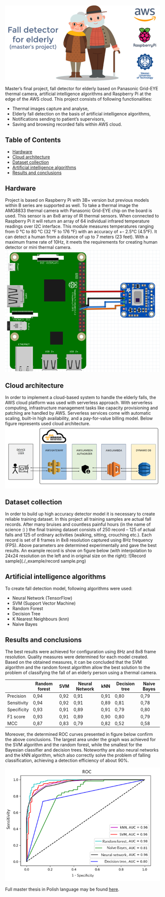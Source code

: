 ![thumbnail](./_example/thumbnail.png)

Master’s final project, fall detector for elderly based on Panasonic Grid-EYE thermal camera, artificial intelligence 
algorithms and Raspberry Pi at the edge of the AWS cloud. This project consists of following functionalities:

* Thermal images capture and analyse,
* Elderly fall detection on the basis of artificial intelligence algorithms,
* Notifications sending to patient’s supervisors,
* Saving and browsing recorded falls within AWS cloud.

## Table of Contents
- [Hardware](#hardware)
- [Cloud architecture](#cloud-architecture)
- [Dataset collection](#dataset-collection)
- [Artificial intelligence algorithms](#artificial-intelligence-algorithms)
- [Results and conclusions](#results-and-conclusions)

## Hardware
Project is based on Raspberry Pi with 3B+ version but previous models within B series are supported as well. To take a 
thermal image the AMG8833 thermal camera with Panasonic Grid-EYE chip on the board is used. This sensor is an 8x8 array
of IR thermal sensors. When connected to Raspberry Pi it will return an array of 64 individual infrared temperature 
readings over I2C interface. This module measures temperatures ranging from 0 °C to 80 °C (32 °F to 176 °F) with an 
accuracy of +- 2.5°C (4.5°F). It can detect a human from a distance of up to 7 meters (23 feet). With a maximum frame 
rate of 10Hz, it meets the requirements for creating human detector or mini thermal camera.
![Hardware architecture](./_example/hardware_schema.png)

## Cloud architecture
In order to implement a cloud-based system to handle the elderly falls, the AWS cloud platform was used with serverless 
approach. With serverless computing, infrastructure management tasks like capacity provisioning and patching are handled 
by AWS. Serverless services come with automatic scaling, built-in high availability, and a pay-for-value billing model. 
Below figure represents used cloud architecture.
![Cloud schema](./_example/cloud_schema.png)

## Dataset collection
In order to build up high accuracy detector model it is necessary to create reliable training dataset. In this project 
all training samples are actual fall records. After many bruises and countless painful hours (in the name of science :) ) 
the final training dataset consists of 250 record – 125 of actual falls and 125 of ordinary activities (walking, 
sitting, crouching etc.). Each record is set of 8 frames in 8x8 resolution captured using 8Hz frequency (FPS). Above 
parameters are determined experimentally and gave the best results. An example record is show on figure below (with 
interpolation to 24x24 resolution on the left and in original size on the right):
![Record sample](./_example/record sample.png)

## Artificial intelligence algorithms
To create fall detection model, following algorithms were used:
* Neural Network (TensorFlow)
* SVM (Support Vector Machine)
* Random Forest
* Decision Tree
* K Nearest Neighbours (knn)
* Naive Bayes

## Results and conclusions
The best results were achieved for configuration using 8Hz and 8x8 frame resolution. Quality measures were determined 
for each model created. Based on the obtained measures, it can be concluded that the SVM algorithm and the random forest 
algorithm allow the best solution to the problem of classifying the fall of an elderly person using a thermal camera.

|             | Random forest | SVM    | Neural Network | kNN    | Decision tree | Naive Bayes |
|-------------|---------------|--------|----------------|--------|---------------|-------------|
| Precision   | 0,94          |  0,92  | 0,91           |  0,91  | 0,80          | 0,79        |
| Sensitivity | 0,94          |  0,92  | 0,91           |  0,89  | 0,81          | 0,78        |
| Specificity | 0,93          |  0,91  | 0,89           |  0,91  | 0,79          | 0,80        |
| F1 score    | 0,93          |  0,91  | 0,89           |  0,90  | 0,80          | 0,79        |
| MCC         | 0,87          |  0,83  | 0,79           |  0,82  | 0,52          | 0,58        |

Moreover, the determined ROC curves presented in figure below confirm the above conclusions. The largest area under the 
graph was achieved for the SVM algorithm and the random forest, while the smallest for the Bayesian classifier and 
decision trees. Noteworthy are also neural networks and the kNN algorithm, which also correctly solve the problem of 
falling classification, achieving a detection efficiency of about 90%.

![ROC chart](./_example/roc_chart.png)

Full master thesis in Polish language may be found [here](./_example/Master_thesis-Lukasz_Blasiak.pdf).